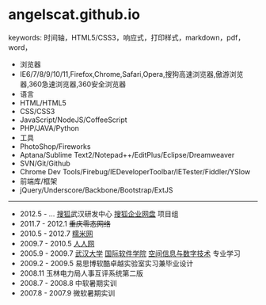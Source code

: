 angelscat.github.io
===================
keywords: 时间轴，HTML5/CSS3，响应式，打印样式，markdown，pdf，word，


* 浏览器
 * IE6/7/8/9/10/11,Firefox,Chrome,Safari,Opera,搜狗高速浏览器,傲游浏览器,360急速浏览器,360安全浏览器
* 语言
 * HTML/HTML5
 * CSS/CSS3
 * JavaScript/NodeJS/CoffeeScript
 * PHP/JAVA/Python
* 工具
 * PhotoShop/Fireworks
 * Aptana/Sublime Text2/Notepad++/EditPlus/Eclipse/Dreamweaver
 * SVN/Git/Github
 * Chrome Dev Tools/Firebug/IEDeveloperToolbar/IETester/Fiddler/YSlow
* 前端库/框架
 * jQuery/Underscore/Backbone/Bootstrap/ExtJS

---

* 2012.5 - ...		[搜狐](http://www.sohu.com/ "搜狐网")武汉研发中心 [搜狐企业网盘](http://pan.sohu.net/ "搜狐企业网盘") 项目组
* 2011.7 - 2012.1 	~~重庆零态网络~~
* 2010.5 - 2012.7 	[糯米网](http://www.nuomi.com/ "糯米网")
* 2009.7 - 2010.5 	[人人网](http://www.renren.com/ "人人网")
* 2005.9 - 2009.7	[武汉大学](http://www.whu.edu.cn/ "武汉大学") [国际软件学院](http://iss.whu.edu.cn/ "国际软件学院") [空间信息与数字技术](http://iss.whu.edu.cn/detailForFixed.html?id=196 "空间信息与数字技术专业简介") 专业学习
 * 2009.2 - 2009.5	易思博软酷卓越实验室实习兼毕业设计
 * 2008.11 玉林电力局人事互评系统第二版
 * 2008.7 - 2008.8 中软暑期实训
 * 2007.8 - 2007.9 微软暑期实训
